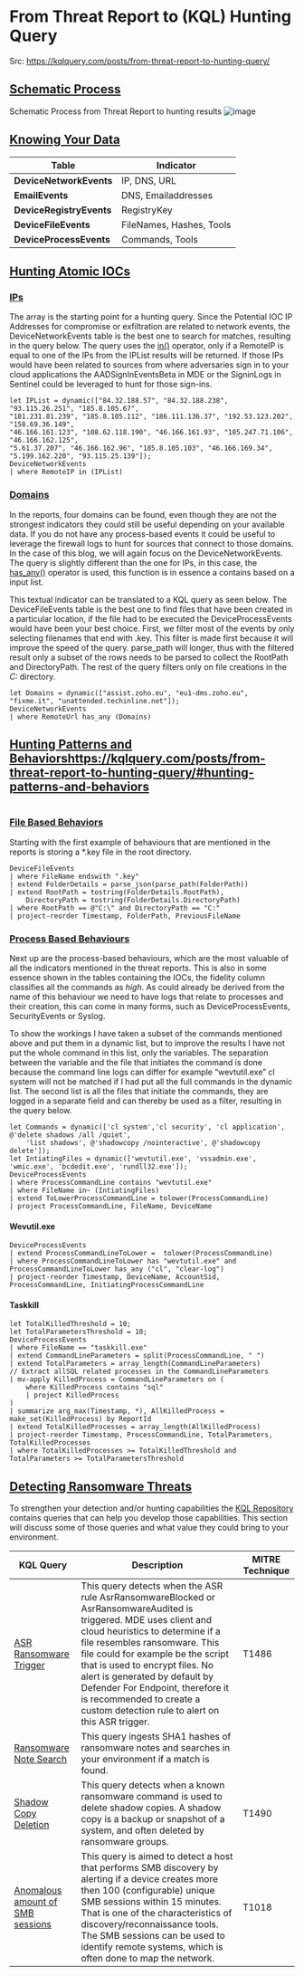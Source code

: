 # From Threat Report to (KQL) Hunting Query
Src: https://kqlquery.com/posts/from-threat-report-to-hunting-query/

## [Schematic Process](https://kqlquery.com/posts/from-threat-report-to-hunting-query/#schematic-process)

Schematic Process from Threat Report to hunting results
![image](https://github.com/schroray/KQL/assets/4217443/0b334c23-6817-4132-8a44-96a4c6683ba4)

## [Knowing Your Data](https://kqlquery.com/posts/from-threat-report-to-hunting-query/#knowing-your-data)

| Table	| Indicator | 
| --- | --- | 
| **DeviceNetworkEvents**	| IP, DNS, URL | 
| **EmailEvents**	| DNS, Emailaddresses | 
| **DeviceRegistryEvents**	| RegistryKey | 
| **DeviceFileEvents**	| FileNames, Hashes, Tools | 
| **DeviceProcessEvents**	| Commands, Tools | 

## [Hunting Atomic IOCs](https://kqlquery.com/posts/from-threat-report-to-hunting-query/#hunting-atomic-iocs)

### [IPs](https://kqlquery.com/posts/from-threat-report-to-hunting-query/#ips)

The array is the starting point for a hunting query. Since the Potential IOC IP Addresses for compromise or exfiltration are related to network events, the DeviceNetworkEvents table is the best one to search for matches, resulting in the query below. The query uses the [in()](https://learn.microsoft.com/en-us/azure/data-explorer/kusto/query/in-cs-operator) operator, only if a RemoteIP is equal to one of the IPs from the IPList results will be returned. If those IPs would have been related to sources from where adversaries sign in to your cloud applications the AADSignInEventsBeta in MDE or the SigninLogs in Sentinel could be leveraged to hunt for those sign-ins.

```KQL
let IPList = dynamic(["84.32.188.57", "84.32.188.238", "93.115.26.251", "185.8.105.67", 
"181.231.81.239", "185.8.105.112", "186.111.136.37", "192.53.123.202", "158.69.36.149", 
"46.166.161.123", "108.62.118.190", "46.166.161.93", "185.247.71.106", "46.166.162.125", 
"5.61.37.207", "46.166.162.96", "185.8.105.103", "46.166.169.34", "5.199.162.220", "93.115.25.139"]);
DeviceNetworkEvents
| where RemoteIP in (IPList)
```

### [Domains](https://kqlquery.com/posts/from-threat-report-to-hunting-query/#domains)
In the reports, four domains can be found, even though they are not the strongest indicators they could still be useful depending on your available data. If you do not have any process-based events it could be useful to leverage the firewall logs to hunt for sources that connect to those domains. In the case of this blog, we will again focus on the DeviceNetworkEvents. The query is slightly different than the one for IPs, in this case, the [has_any()](https://learn.microsoft.com/en-us/azure/data-explorer/kusto/query/has-anyoperator) operator is used, this function is in essence a contains based on a input list.

This textual indicator can be translated to a KQL query as seen below. The DeviceFileEvents table is the best one to find files that have been created in a particular location, if the file had to be executed the DeviceProcessEvents would have been your best choice. First, we filter most of the events by only selecting filenames that end with .key. This filter is made first because it will improve the speed of the query. parse_path will longer, thus with the filtered result only a subset of the rows needs to be parsed to collect the RootPath and DirectoryPath. The rest of the query filters only on file creations in the *C:* directory.

```KQL
let Domains = dynamic(["assist.zoho.eu", "eu1-dms.zoho.eu", "fixme.it", "unattended.techinline.net"]);
DeviceNetworkEvents
| where RemoteUrl has_any (Domains)
```

## [Hunting Patterns and Behaviors](https://kqlquery.com/posts/from-threat-report-to-hunting-query/#hunting-patterns-and-behaviors)https://kqlquery.com/posts/from-threat-report-to-hunting-query/#hunting-patterns-and-behaviors

```KQL
```

### [File Based Behaviors](https://kqlquery.com/posts/from-threat-report-to-hunting-query/#file-based-behaviors)

Starting with the first example of behaviours that are mentioned in the reports is storing a *.key file in the root directory.

```KQL
DeviceFileEvents
| where FileName endswith ".key"
| extend FolderDetails = parse_json(parse_path(FolderPath))
| extend RootPath = tostring(FolderDetails.RootPath), 
    DirectoryPath = tostring(FolderDetails.DirectoryPath)
| where RootPath == @"C:\" and DirectoryPath == "C:"
| project-reorder Timestamp, FolderPath, PreviousFileName
```

### [Process Based Behaviours](https://kqlquery.com/posts/from-threat-report-to-hunting-query/#process-based-behaviors)
Next up are the process-based behaviours, which are the most valuable of all the indicators mentioned in the threat reports. This is also in some essence shown in the tables containing the IOCs, the fidelity column classifies all the commands as _high_. As could already be derived from the name of this behaviour we need to have logs that relate to processes and their creation, this can come in many forms, such as DeviceProcessEvents, SecurityEvents or Syslog. 

To show the workings I have taken a subset of the commands mentioned above and put them in a dynamic list, but to improve the results I have not put the whole command in this list, only the variables. The separation between the variable and the file that initiates the command is done because the command line logs can differ for example “wevtutil.exe” cl system will not be matched if I had put all the full commands in the dynamic list. The second list is all the files that initiate the commands, they are logged in a separate field and can thereby be used as a filter, resulting in the query below.

```KQL
let Commands = dynamic(['cl system','cl security', 'cl application', @'delete shadows /all /quiet', 
    'list shadows', @'shadowcopy /nointeractive', @'shadowcopy delete']);
let IntiatingFiles = dynamic(['wevtutil.exe', 'vssadmin.exe', 'wmic.exe', 'bcdedit.exe', 'rundll32.exe']);
DeviceProcessEvents
| where ProcessCommandLine contains "wevtutil.exe"
| where FileName in~ (IntiatingFiles)
| extend ToLowerProcessCommandLine = tolower(ProcessCommandLine)
| project ProcessCommandLine, FileName, DeviceName
```

#### Wevutil.exe

```KQL
DeviceProcessEvents
| extend ProcessCommandLineToLower =  tolower(ProcessCommandLine)
| where ProcessCommandLineToLower has "wevtutil.exe" and ProcessCommandLineToLower has_any ("cl", "clear-log")
| project-reorder Timestamp, DeviceName, AccountSid, ProcessCommandLine, InitiatingProcessCommandLine 
```

#### Taskkill

```KQL
let TotalKilledThreshold = 10;
let TotalParametersThreshold = 10;
DeviceProcessEvents
| where FileName == "taskkill.exe"
| extend CommandLineParameters = split(ProcessCommandLine, " ")
| extend TotalParameters = array_length(CommandLineParameters)
// Extract allSQL related processes in the CommandLineParameters
| mv-apply KilledProcess = CommandLineParameters on (
    where KilledProcess contains "sql"
    | project KilledProcess
)
| summarize arg_max(Timestamp, *), AllKilledProcess = make_set(KilledProcess) by ReportId
| extend TotalKilledProcesses = array_length(AllKilledProcess)
| project-reorder Timestamp, ProcessCommandLine, TotalParameters, TotalKilledProcesses
| where TotalKilledProcesses >= TotalKilledThreshold and TotalParameters >= TotalParametersThreshold
```

## [Detecting Ransomware Threats](https://kqlquery.com/posts/from-threat-report-to-hunting-query/#detecting-ransomware-threats)
To strengthen your detection and/or hunting capabilities the [KQL Repository](https://github.com/Bert-JanP/Hunting-Queries-Detection-Rules) contains queries that can help you develop those capabilities. This section will discuss some of those queries and what value they could bring to your environment.

| KQL Query	| Description	| MITRE Technique	| 
|	--- | --- | --- |
| [ASR Ransomware Trigger](https://github.com/Bert-JanP/Hunting-Queries-Detection-Rules/blob/main/Defender%20For%20Endpoint/ASR%20Rules/AsrRansomware.md)		| This query detects when the ASR rule AsrRansomwareBlocked or AsrRansomwareAudited is triggered. MDE uses client and cloud heuristics to determine if a file resembles ransomware. This file could for example be the script that is used to encrypt files. No alert is generated by default by Defender For Endpoint, therefore it is recommended to create a custom detection rule to alert on this ASR trigger.		| T1486	| 
| [Ransomware Note Search](https://github.com/Bert-JanP/Hunting-Queries-Detection-Rules/blob/main/Threat%20Hunting/Ransomware%20-%20APTNotesSHA1IOC.md)		| This query ingests SHA1 hashes of ransomware notes and searches in your environment if a match is found.		| 	| 
| [Shadow Copy Deletion](https://github.com/Bert-JanP/Hunting-Queries-Detection-Rules/blob/main/Defender%20For%20Endpoint/ShadowCopyDeletion.md)		| This query detects when a known ransomware command is used to delete shadow copies. A shadow copy is a backup or snapshot of a system, and often deleted by ransomware groups.		| T1490	| 
| [Anomalous amount of SMB sessions](https://github.com/Bert-JanP/Hunting-Queries-Detection-Rules/blob/main/Defender%20For%20Endpoint/AnomalousSMBSessionsCreated.md)		| This query is aimed to detect a host that performs SMB discovery by alerting if a device creates more then 100 (configurable) unique SMB sessions within 15 minutes. That is one of the characteristics of discovery/reconnaissance tools. The SMB sessions can be used to identify remote systems, which is often done to map the network.		| T1018	| 
